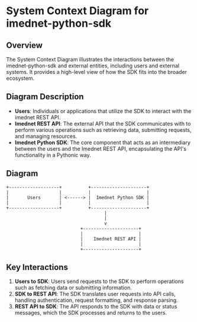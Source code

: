# System Context Diagram for imednet-python-sdk

## Overview

The System Context Diagram illustrates the interactions between the imednet-python-sdk and external entities, including users and external systems. It provides a high-level view of how the SDK fits into the broader ecosystem.

## Diagram Description

- **Users**: Individuals or applications that utilize the SDK to interact with the imednet REST API.
- **Imednet REST API**: The external API that the SDK communicates with to perform various operations such as retrieving data, submitting requests, and managing resources.
- **Imednet Python SDK**: The core component that acts as an intermediary between the users and the Imednet REST API, encapsulating the API's functionality in a Pythonic way.

## Diagram

```diagram
+-------------------+          +---------------------+
|                   |          |                     |
|       Users       | <------> |  Imednet Python SDK |
|                   |          |                     |
+-------------------+          +---------------------+
                                     |
                                     |
                                     v
                            +---------------------+
                            |                     |
                            |    Imednet REST API |
                            |                     |
                            +---------------------+
```

## Key Interactions

1. **Users to SDK**: Users send requests to the SDK to perform operations such as fetching data or submitting information.
2. **SDK to REST API**: The SDK translates user requests into API calls, handling authentication, request formatting, and response parsing.
3. **REST API to SDK**: The API responds to the SDK with data or status messages, which the SDK processes and returns to the users.
